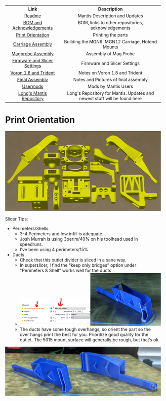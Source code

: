 <table width=100%>
<TR>
<TD align="center"><B>Link</TD><TD align="center"><B>Description</TD></TR>
<TR><TD align="center"><a href="readme.md">Readme</A></TD><TD align="center">Mantis Description and Updates</TD></TR>
<TR><TD align="center"><a href="bom_acknowledgements.md">BOM and Acknowledgements</A></TD><TD align="center">BOM, links to other repositories, acknowledgements</TD></TR>
<TR><TD align="center"><a href="print_orientation.md">Print Orientation</A></TD><TD align="center">Printing the parts</TD></TR>
<TR><TD align="center"><a href="carriage_assembly.md">Carriage Assembly</A></TD><TD align="center">Building the MGN9, MGN12 Carriage, Hotend Mounts</TD></TR>
<TR><TD align="center"><a href="magprobe.md">Magprobe Assembly</A></TD><TD align="center">Assembly of Mag Probe</TD></TR>
<TR><TD align="center"><a href="firmware_slicer_settings.md">Firmware and Slicer Settings</A></TD><TD align="center">Firmware and Slicer Settings</TD></TR>
<TR><TD align="center"><a href="1.8_trident.md">Voron 1.8 and Trident</A></TD><TD align="center">Notes on Voron 1.8 and Trident</TD></TR>
<TR><TD align="center"><a href="final_assembly.md">Final Assembly</A></TD><TD align="center">Notes and Pictures of final assembly</TD></TR>
<TR><TD align="center"><a href="Usermods/">Usermods</A></TD><TD align="center">Mods by Mantis Users</TD></TR>
<TR><TD align="center"><a href="final_assembly.md">Long's Mantis Repository</A></TD><TD align="center">Long's Repository for Mantis.  Updates and newest stuff will be found here</TD></TR>
</table>

Print Orientation
============
![Print Orientation](images/print_orientation_slicer.png)

Slicer Tips:
- Perimeters/Shells
  - 3-4 Perimeters and low infill is adequate.
  - Josh Murrah is using 3perim/40% on his toolhead used in speedruns.
  - I’ve been using 4 perimeters/15%
- Ducts
  - Check that this outlet divider is sliced in a sane way.
  - In superslicer, I find the “keep only bridges” option under "Perimeters & Shell” works well for the ducts
  - <img src="images/print_orientation_keep_only_bridges.png" width=50% height=50%><img src="images/print_orientation_duct_divider.jpg" width=50% height=50%>
  - The ducts have some tough overhangs, so orient the part so the over hangs print the best for you. Prioritize good quality for the outlet. The 5015 mount surface will generally be rough, but that’s ok.
<img src="images/print_orientation_ducts.jpg">
